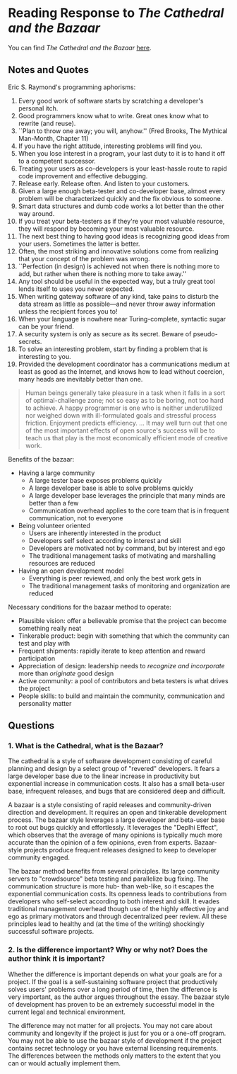 # Reading Response to _The Cathedral and the Bazaar_

You can find _The Cathedral and the Bazaar_
[here](http://www.catb.org/~esr/writings/cathedral-bazaar/cathedral-bazaar/).

## Notes and Quotes

Eric S. Raymond's programming aphorisms:

1. Every good work of software starts by scratching a developer's personal itch.
2. Good programmers know what to write. Great ones know what to rewrite (and reuse).
3. ``Plan to throw one away; you will, anyhow.'' (Fred Brooks, The Mythical Man-Month, Chapter 11)
4. If you have the right attitude, interesting problems will find you.
5. When you lose interest in a program, your last duty to it is to hand it off to a competent successor.
6. Treating your users as co-developers is your least-hassle route to rapid code improvement and effective debugging.
7. Release early. Release often. And listen to your customers.
8. Given a large enough beta-tester and co-developer base, almost every problem will be characterized quickly and the
   fix obvious to someone.
9. Smart data structures and dumb code works a lot better than the other way around.
10. If you treat your beta-testers as if they're your most valuable resource, they will respond by becoming your most
    valuable resource.
11. The next best thing to having good ideas is recognizing good ideas from your users. Sometimes the latter is better.
12. Often, the most striking and innovative solutions come from realizing that your concept of the problem was wrong.
13. ``Perfection (in design) is achieved not when there is nothing more to add, but rather when there is nothing more to
    take away.''
14. Any tool should be useful in the expected way, but a truly great tool lends itself to uses you never expected.
15. When writing gateway software of any kind, take pains to disturb the data stream as little as possible—and never
    throw away information unless the recipient forces you to!
16. When your language is nowhere near Turing-complete, syntactic sugar can be your friend.
17. A security system is only as secure as its secret. Beware of pseudo-secrets.
18. To solve an interesting problem, start by finding a problem that is interesting to you.
19. Provided the development coordinator has a communications medium at least as good as the Internet, and knows how to
    lead without coercion, many heads are inevitably better than one.

>Human beings generally take pleasure in a task when it falls in a sort of optimal-challenge zone; not so easy as to be
boring, not too hard to achieve. A happy programmer is one who is neither underutilized nor weighed down with
ill-formulated goals and stressful process friction. Enjoyment predicts efficiency. ... It may well turn out that one of
the most important effects of open source's success will be to teach us that play is the most economically efficient
mode of creative work.

Benefits of the bazaar:

- Having a large community
  - A large tester base exposes problems quickly
  - A large developer base is able to solve problems quickly
  - A large developer base leverages the principle that many minds are better than a few
  - Communication overhead applies to the core team that is in frequent communication, not to everyone
- Being volunteer oriented
  - Users are inherently interested in the product
  - Developers self select according to interest and skill
  - Developers are motivated not by command, but by interest and ego
  - The traditional management tasks of motivating and marshalling resources are reduced
- Having an open development model
  - Everything is peer reviewed, and only the best work gets in
  - The traditional management tasks of monitoring and organization are reduced

Necessary conditions for the bazaar method to operate:

- Plausible vision: offer a believable promise that the project can become something really neat
- Tinkerable product: begin with something that which the community can test and play with
- Frequent shipments: rapidly iterate to keep attention and reward participation
- Appreciation of design: leadership needs to _recognize and incorporate_ more than _originate_ good design
- Active community: a pool of contributors and beta testers is what drives the project
- People skills: to build and maintain the community, communication and personality matter

## Questions

### 1. What is the Cathedral, what is the Bazaar?

The cathedral is a style of software development consisting of careful planning and design by a select group of
"revered" developers. It fears a large developer base due to the linear increase in productivity but exponential
increase in communication costs. It also has a small beta-user base, infrequent releases, and bugs that are considered
deep and difficult.

A bazaar is a style consisting of rapid releases and community-driven direction and development. It requires an open and
tinkerable development process. The bazaar style leverages a large developer and beta-user base to root out bugs quickly
and effortlessly. It leverages the "Deplhi Effect", which observes that the average of many opinions is typically much
more accurate than the opinion of a few opinions, even from experts. Bazaar-style projects produce frequent releases
designed to keep to developer community engaged.

The bazaar method benefits from several principles. Its large community servers to "crowdsource" beta testing and
parallelize bug fixing. The communication structure is more hub- than web-like, so it escapes the exponential
communication costs. Its openness leads to contributions from developers who self-select according to both interest and
skill. It evades traditional management overhead though use of the highly effective joy and ego as primary motivators
and through decentralized peer review. All these principles lead to healthy and (at the time of the writing) shockingly
successful software projects.

### 2. Is the difference important? Why or why not? Does the author think it is important?

Whether the difference is important depends on what your goals are for a project. If the goal is a self-sustaining
software project that productively solves users' problems over a long period of time, then the difference is very
important, as the author argues throughout the essay. The bazaar style of development has proven to be an extremely
successful model in the current legal and technical environment.

The difference may not matter for all projects. You may not care about community and longevity if the project is just
for you or a one-off program. You may not be able to use the bazaar style of development if the project contains secret
technology or you have external licensing requirements. The differences between the methods only matters to the extent
that you can or would actually implement them.
